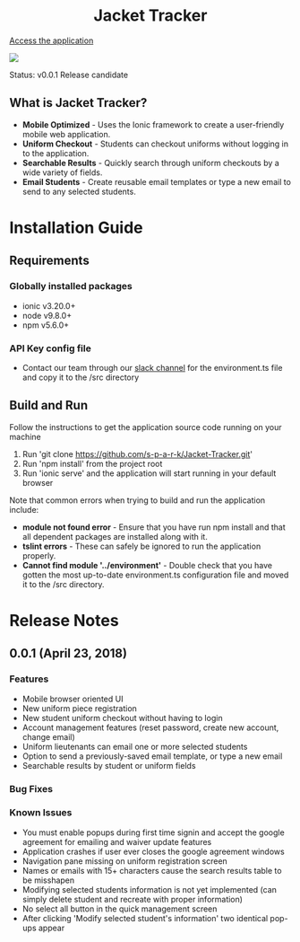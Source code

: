 <p align="center">
  <h1 align="center">Jacket Tracker</h1>
</p>

[Access the application](https://jacket-tracker-90b5c.firebaseapp.com)

[![](https://raw.githubusercontent.com/ZenHubIO/support/master/zenhub-badge.png)](https://zenhub.com)

Status: v0.0.1 Release candidate

## What is Jacket Tracker?

- **Mobile Optimized** - Uses the Ionic framework to create a user-friendly mobile web application.
- **Uniform Checkout** - Students can checkout uniforms without logging in to the application.
- **Searchable Results** - Quickly search through uniform checkouts by a wide variety of fields.
- **Email Students** - Create reusable email templates or type a new email to send to any selected students.

# Installation Guide

## Requirements

### Globally installed packages
- ionic v3.20.0+
- node v9.8.0+
- npm v5.6.0+

### API Key config file
- Contact our team through our [slack channel](https://spring2018team7350.slack.com)  for the environment.ts file and copy it to the /src directory

## Build and Run

Follow the instructions to get the application source code running on your machine

1) Run 'git clone https://github.com/s-p-a-r-k/Jacket-Tracker.git'
3) Run 'npm install' from the project root
4) Run 'ionic serve' and the application will start running in your default browser

Note that common errors when trying to build and run the application include:

- **module not found error** - Ensure that you have run npm install and that all dependent packages are installed along with it.
- **tslint errors** - These can safely be ignored to run the application properly.
- **Cannot find module '../environment'** - Double check that you have gotten the most up-to-date environment.ts configuration file and moved it to the /src directory.

# Release Notes

## 0.0.1 (April 23, 2018)

### Features
- Mobile browser oriented UI
- New uniform piece registration
- New student uniform checkout without having to login
- Account management features (reset password, create new account, change email)
- Uniform lieutenants can email one or more selected students
- Option to send a previously-saved email template, or type a new email
- Searchable results by student or uniform fields

### Bug Fixes

### Known Issues
- You must enable popups during first time signin and accept the google agreement for emailing and waiver update features
- Application crashes if user ever closes the google agreement windows
- Navigation pane missing on uniform registration screen
- Names or emails with 15+ characters cause the search results table to be misshapen
- Modifying selected students information is not yet implemented (can simply delete student and recreate with proper information)
- No select all button in the quick management screen
- After clicking 'Modify selected student's information' two identical pop-ups appear
